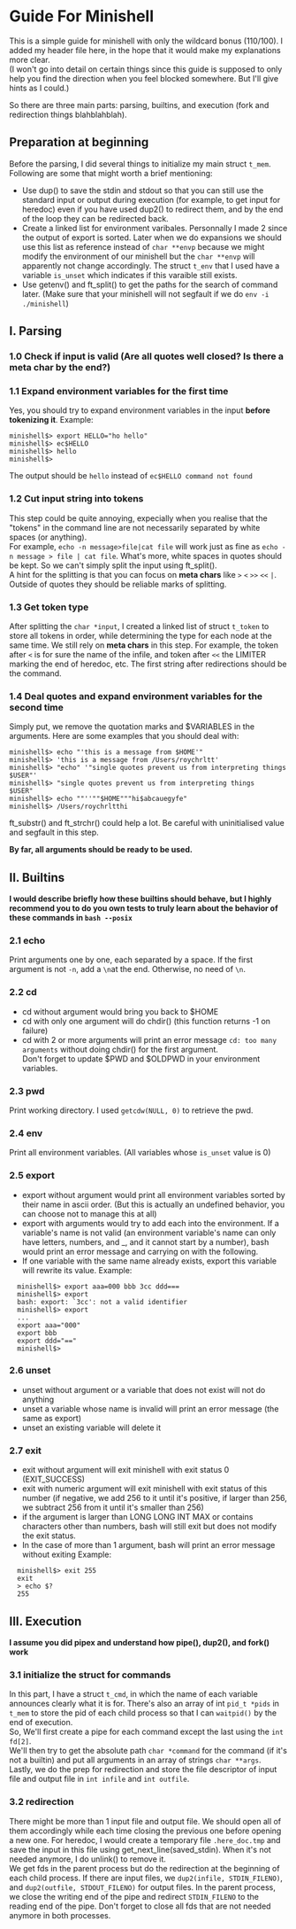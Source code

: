 # Guide For Minishell  

This is a simple guide for minishell with only the wildcard bonus (110/100). I added my header file here, in the hope that it would make my explanations more clear.  
(I won't go into detail on certain things since this guide is supposed to only help you find the direction when you feel blocked somewhere. But I'll give hints as I could.)  
  
So there are three main parts: parsing, builtins, and execution (fork and redirection things blahblahblah).  


## Preparation at beginning  
  Before the parsing, I did several things to initialize my main struct `t_mem`. Following are some that might worth a brief mentioning:  
  - Use dup() to save the stdin and stdout so that you can still use the standard input or output during execution (for example, to get input for heredoc) even if you have used dup2() to redirect them, and by the end of the loop they can be redirected back.  
  - Create a linked list for environment varibales. Personnally I made 2 since the output of export is sorted. Later when we do expansions we should use this list as reference instead of `char **envp` because we might modify the environment of our minishell but the `char **envp` will apparently not change accordingly. The struct `t_env` that I used have a variable `is_unset` which indicates if this varaible still exists.  
  - Use getenv() and ft_split() to get the paths for the search of command later. (Make sure that your minishell will not segfault if we do `env -i ./minishell`)  

 
## I. Parsing  
### **1.0 Check if input is valid (Are all quotes well closed? Is there a meta char by the end?)**  
  
### **1.1 Expand environment variables for the first time**  
  Yes, you should try to expand environment variables in the input **before tokenizing it**.
  Example:  
  ```
  minishell$> export HELLO="ho hello"  
  minishell$> ec$HELLO  
  minishell$> hello  
  minishell$>    
  ```
  The output should be `hello` instead of `ec$HELLO command not found`  
    
### **1.2 Cut input string into tokens**  
  This step could be quite annoying, expecially when you realise that the "tokens" in the command line are not necessarily separated by white spaces (or anything).  
  For example, `echo -n message>file|cat file` will work just as fine as `echo -n message > file | cat file`.
  What's more, white spaces in quotes should be kept. So we can't simply split the input using ft_split().  
  A hint for the splitting is that you can focus on **meta chars** like `>` `<` `>>` `<<` `|`. Outside of quotes they should be reliable marks of splitting.  
  
### **1.3 Get token type**  
  After splitting the `char *input`, I created a linked list of struct `t_token` to store all tokens in order, while determining the type for each node at the same time. We still rely on **meta chars** in this step. For example, the token after `<` is for sure the name of the infile, and token after `<<` the LIMITER marking the end of heredoc, etc. The first string after redirections should be the command.  
  
### **1.4 Deal quotes and expand environment variables for the second time**  
  Simply put, we remove the quotation marks and $VARIABLES in the arguments. Here are some examples that you should deal with:  
  ```
  minishell$> echo "'this is a message from $HOME'"  
  minishell$> 'this is a message from /Users/roychrltt'  
  minishell$> "echo" '"single quotes prevent us from interpreting things     $USER"'  
  minishell$> "single quotes prevent us from interpreting things     $USER"  
  minishell$> echo ""''""$HOME"""hi$abcauegyfe"  
  minishell$> /Users/roychrltthi
  ```  
  ft_substr() and ft_strchr() could help a lot. Be careful with uninitialised value and segfault in this step.  

**By far, all arguments should be ready to be used.**  
  
## II. Builtins  
**I would describe briefly how these builtins should behave, but I highly recommend you to do you own tests to truly learn about the behavior of these commands in `bash --posix`**  

### **2.1 echo**  
  Print arguments one by one, each separated by a space. If the first argument is not `-n`, add a `\n`at the end. Otherwise, no need of `\n`.  

### **2.2 cd**  
  - cd without argument would bring you back to $HOME  
  - cd with only one argument will do chdir() (this function returns -1 on failure)  
  - cd with 2 or more arguments will print an error message `cd: too many arguments` without doing chdir() for the first argument.  
  Don't forget to update $PWD and $OLDPWD in your environment variables.  

### **2.3 pwd**  
  Print working directory. I used `getcdw(NULL, 0)` to retrieve the pwd.  

### **2.4 env**  
  Print all environment variables. (All variables whose `is_unset` value is 0)

### **2.5 export**  
  - export without argument would print all environment variables sorted by their name in ascii order. (But this is actually an undefined behavior, you can choose not to manage this at all)  
  - export with arguments would try to add each into the environment. If a variable's name is not valid (an environment variable's name can only have letters, numbers, and _, and it cannot start by a number), bash would print an error message and carrying on with the following.  
  - If one variable with the same name already exists, export this variable will rewrite its value.
  Example:  
```
  minishell$> export aaa=000 bbb 3cc ddd===  
  minishell$> export  
  bash: export: `3cc': not a valid identifier  
  minishell$> export  
  ...
  export aaa="000"  
  export bbb  
  export ddd="=="  
  minishell$>  
```

### **2.6 unset**  
  - unset without argument or a variable that does not exist will not do anything  
  - unset a variable whose name is invalid will print an error message (the same as export)  
  - unset an existing variable will delete it  

### **2.7 exit**  
  - exit without argument will exit minishell with exit status 0 (EXIT_SUCCESS)  
  - exit with numeric argument will exit minishell with exit status of this number (if negative, we add 256 to it until it's positive, if larger than 256, we subtract 256 from it until it's smaller than 256)  
  - if the argument is larger than LONG LONG INT MAX or contains characters other than numbers, bash will still exit but does not modify the exit status.
  - In the case of more than 1 argument, bash will print an error message without exiting
  Example:
```
  minishell$> exit 255  
  exit  
  > echo $?  
  255
```

## III. Execution  
**I assume you did pipex and understand how pipe(), dup2(), and fork() work**  

### **3.1 initialize the struct for commands**  
  In this part, I have a struct `t_cmd`, in which the name of each variable announces clearly what it is for. There's also an array of int `pid_t *pids` in `t_mem` to store the pid of each child process so that I can `waitpid()` by the end of execution.  
  So, We'll first create a pipe for each command except the last using the `int fd[2]`.  
  We'll then try to get the absolute path `char *command` for the command (if it's not a builtin) and put all arguments in an array of strings `char **args`.  
  Lastly, we do the prep for redirection and store the file descriptor of input file and output file in `int infile` and `int outfile`.

### **3.2 redirection**   
  There might be more than 1 input file and output file. We should open all of them accordingly while each time closing the previous one before opening a new one. For heredoc, I would create a temporary file `.here_doc.tmp` and save the input in this file using get_next_line(saved_stdin). When it's not needed anymore, I do unlink() to remove it.  
  We get fds in the parent process but do the redirection at the beginning of each child process. If there are input files, we `dup2(infile, STDIN_FILENO)`, and `dup2(outfile, STDOUT_FILENO)` for output files.  In the parent process, we close the writing end of the pipe and redirect `STDIN_FILENO` to the reading end of the pipe. Don't forget to close all fds that are not needed anymore in both processes.  
